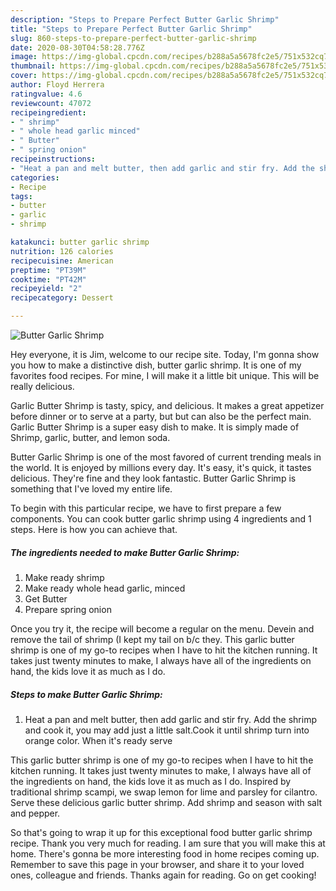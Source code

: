 ```yaml
---
description: "Steps to Prepare Perfect Butter Garlic Shrimp"
title: "Steps to Prepare Perfect Butter Garlic Shrimp"
slug: 860-steps-to-prepare-perfect-butter-garlic-shrimp
date: 2020-08-30T04:58:28.776Z
image: https://img-global.cpcdn.com/recipes/b288a5a5678fc2e5/751x532cq70/butter-garlic-shrimp-recipe-main-photo.jpg
thumbnail: https://img-global.cpcdn.com/recipes/b288a5a5678fc2e5/751x532cq70/butter-garlic-shrimp-recipe-main-photo.jpg
cover: https://img-global.cpcdn.com/recipes/b288a5a5678fc2e5/751x532cq70/butter-garlic-shrimp-recipe-main-photo.jpg
author: Floyd Herrera
ratingvalue: 4.6
reviewcount: 47072
recipeingredient:
- " shrimp"
- " whole head garlic minced"
- " Butter"
- " spring onion"
recipeinstructions:
- "Heat a pan and melt butter, then add garlic and stir fry. Add the shrimp and cook it, you may add just a little salt.Cook it until shrimp turn into orange color. When it&#39;s ready serve"
categories:
- Recipe
tags:
- butter
- garlic
- shrimp

katakunci: butter garlic shrimp 
nutrition: 126 calories
recipecuisine: American
preptime: "PT39M"
cooktime: "PT42M"
recipeyield: "2"
recipecategory: Dessert

---
```



![Butter Garlic Shrimp](https://img-global.cpcdn.com/recipes/b288a5a5678fc2e5/751x532cq70/butter-garlic-shrimp-recipe-main-photo.jpg)

Hey everyone, it is Jim, welcome to our recipe site. Today, I'm gonna show you how to make a distinctive dish, butter garlic shrimp. It is one of my favorites food recipes. For mine, I will make it a little bit unique. This will be really delicious.

Garlic Butter Shrimp is tasty, spicy, and delicious. It makes a great appetizer before dinner or to serve at a party, but but can also be the perfect main. Garlic Butter Shrimp is a super easy dish to make. It is simply made of Shrimp, garlic, butter, and lemon soda.

Butter Garlic Shrimp is one of the most favored of current trending meals in the world. It is enjoyed by millions every day. It's easy, it's quick, it tastes delicious. They're fine and they look fantastic. Butter Garlic Shrimp is something that I've loved my entire life.


To begin with this particular recipe, we have to first prepare a few components. You can cook butter garlic shrimp using 4 ingredients and 1 steps. Here is how you can achieve that.

<!--inarticleads1-->

##### The ingredients needed to make Butter Garlic Shrimp:

1. Make ready  shrimp
1. Make ready  whole head garlic, minced
1. Get  Butter
1. Prepare  spring onion


Once you try it, the recipe will become a regular on the menu. Devein and remove the tail of shrimp (I kept my tail on b/c they. This garlic butter shrimp is one of my go-to recipes when I have to hit the kitchen running. It takes just twenty minutes to make, I always have all of the ingredients on hand, the kids love it as much as I do. 

<!--inarticleads2-->

##### Steps to make Butter Garlic Shrimp:

1. Heat a pan and melt butter, then add garlic and stir fry. Add the shrimp and cook it, you may add just a little salt.Cook it until shrimp turn into orange color. When it&#39;s ready serve


This garlic butter shrimp is one of my go-to recipes when I have to hit the kitchen running. It takes just twenty minutes to make, I always have all of the ingredients on hand, the kids love it as much as I do. Inspired by traditional shrimp scampi, we swap lemon for lime and parsley for cilantro. Serve these delicious garlic butter shrimp. Add shrimp and season with salt and pepper. 

So that's going to wrap it up for this exceptional food butter garlic shrimp recipe. Thank you very much for reading. I am sure that you will make this at home. There's gonna be more interesting food in home recipes coming up. Remember to save this page in your browser, and share it to your loved ones, colleague and friends. Thanks again for reading. Go on get cooking!
